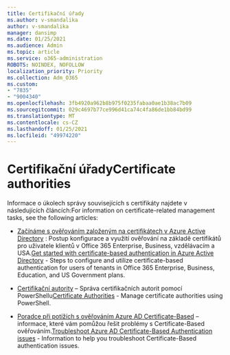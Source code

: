 ```yaml
---
title: Certifikační úřady
ms.author: v-smandalika
author: v-smandalika
manager: dansimp
ms.date: 01/25/2021
ms.audience: Admin
ms.topic: article
ms.service: o365-administration
ROBOTS: NOINDEX, NOFOLLOW
localization_priority: Priority
ms.collection: Adm_O365
ms.custom:
- "7835"
- "9004340"
ms.openlocfilehash: 3fb4920a962b8b975f0235fabaa0ae1b38ac7b09
ms.sourcegitcommit: 029c4697b77ce996d41ca74c4fa86de1bb84bd99
ms.translationtype: MT
ms.contentlocale: cs-CZ
ms.lasthandoff: 01/25/2021
ms.locfileid: "49974220"
---
```

# <a name="certificate-authorities"></a><span data-ttu-id="9fb54-102">Certifikační úřady</span><span class="sxs-lookup"><span data-stu-id="9fb54-102">Certificate authorities</span></span>

<span data-ttu-id="9fb54-103">Informace o úkolech správy souvisejících s certifikáty najdete v následujících článcích:</span><span class="sxs-lookup"><span data-stu-id="9fb54-103">For information on certificate-related management tasks, see the following articles:</span></span>

- <span data-ttu-id="9fb54-104">[Začínáme s ověřováním založeným na certifikátech v Azure Active Directory](https://docs.microsoft.com/azure/active-directory/authentication/active-directory-certificate-based-authentication-get-started#:~:text=Certificate-based)  : Postup konfigurace a využití ověřování na základě certifikátů pro uživatele klientů v Office 365 Enterprise, Business, vzdělávacím a USA.</span><span class="sxs-lookup"><span data-stu-id="9fb54-104">[Get started with certificate-based authentication in Azure Active Directory](https://docs.microsoft.com/azure/active-directory/authentication/active-directory-certificate-based-authentication-get-started#:~:text=Certificate-based)  - Steps to configure and utilize certificate-based authentication for users of tenants in Office 365 Enterprise, Business, Education, and US Government plans.</span></span>

- <span data-ttu-id="9fb54-105">[Certifikační autority](https://docs.microsoft.com/powershell/module/azuread)  – Správa certifikačních autorit pomocí PowerShellu</span><span class="sxs-lookup"><span data-stu-id="9fb54-105">[Certificate Authorities](https://docs.microsoft.com/powershell/module/azuread)  - Manage certificate authorities using PowerShell.</span></span>

- <span data-ttu-id="9fb54-106">[Poradce při potížích s ověřováním Azure AD Certificate-Based](https://docs.microsoft.com/troubleshoot/azure/active-directory/certificate-based-authenticate-issue)  – informace, které vám pomůžou řešit problémy s Certificate-Based ověřováním.</span><span class="sxs-lookup"><span data-stu-id="9fb54-106">[Troubleshoot Azure AD Certificate-Based Authentication issues](https://docs.microsoft.com/troubleshoot/azure/active-directory/certificate-based-authenticate-issue)  - Information to help you troubleshoot Certificate-Based authentication issues.</span></span>



